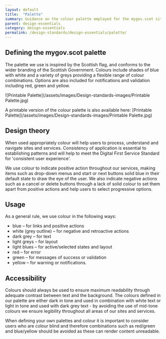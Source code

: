 ```yaml
---
layout: default
title:  "Palette"
summary: Guidance on the colour palette employed for the mygov.scot site.
parent: design-essentials
category: design-essentials
permalink: /design-standards/design-essentials/palette/
---
```


## Defining the mygov.scot palette
The palette we use is inspired by the Scottish flag, and conforms to the wider branding of the Scottish Government. Colours include shades of blue with white and a variety of greys providing a flexible range of colour combinations. Options are also included for notifications and validation including red, green and yellow.

![Printable Palette](/assets/images/Design-standards-images/Printable Palette.jpg)
<br>

A printable version of the colour palette is also available here:
[Printable Palette](/assets/images/Design-standards-images/Printable Palette.jpg)

## Design theory
When used appropriately colour will help users to process, understand and navigate sites and services. Consistency of application is essential to establishing patterns and will help to meet the Digital First Service Standard for 'consistent user experience'.

We use colour to indicate positive action throughout our services, making items such as drop-down menus and start or next buttons solid blue in their default state to draw the eye of the user. We also indicate negative actions such as a cancel or delete buttons through a lack of solid colour to set them apart from positive actions and help users to select progressive options.

## Usage
As a general rule, we use colour in the following ways:

* blue – for links and positive actions
* white (grey outline) – for negative and retroactive actions
* dark grey – for text
* light greys – for layout
* light blues – for active/selected states and layout
* red – for error
* green – for messages of success or validation
* yellow – for warning or notifications.

## Accessibility
Colours should always be used to ensure maximum readability through adequate contrast between text and the background. The colours defined in our palette are either dark in tone and used in combination with white text or light in tone and used with dark grey text - by avoiding the use of mid-tone colours we ensure legibility throughout all areas of our sites and services.

When defining your own palettes and colour it is important to consider users who are colour blind and therefore combinations such as red/green and blue/yellow should be avoided as these can render content unreadable.
